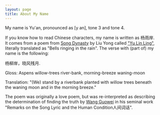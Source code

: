```yaml
---
layout: page
title: About My Name
---
```

My name is Yu'an, pronounced as [y an], tone 3 and tone 4.

If you know how to read Chinese characters, my name is written as 杨雨岸. It comes from a poem from [Song Dynasty](https://en.wikipedia.org/wiki/Song_dynasty) by Liu Yong called ["Yu Lin Ling"](https://zh.wikisource.org/zh-hant/%E9%9B%A8%E9%9C%96%E9%88%B4_(%E6%9F%B3%E6%B0%B8)), literally translated as "Bells ringing in the rain". The verse with (part of) my name is the following:

杨柳岸，晓风残月.

Gloss: Aspens willow-trees river-bank, morning-breeze waning-moon

Translation: "(We) stand by a riverbank planted with willow trees
beneath the waning moon and in the morning breeze."

The poem was originally a love poem, but was re-interpreted as describing the determination of finding the truth by [Wang Guowei](https://en.wikipedia.org/wiki/Wang_Guowei) in his seminal work "Remarks on the Song Lyric and the Human Condition人间词话". 


